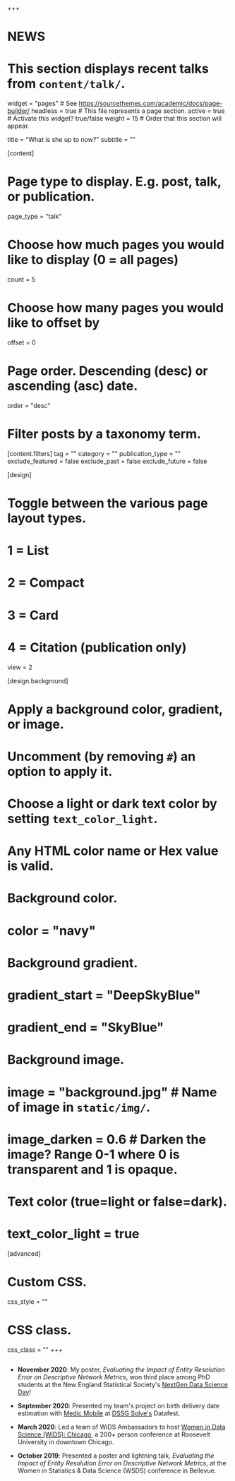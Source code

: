 +++
# NEWS
# This section displays recent talks from `content/talk/`.

widget = "pages"  # See https://sourcethemes.com/academic/docs/page-builder/
headless = true  # This file represents a page section.
active = true  # Activate this widget? true/false
weight = 15 # Order that this section will appear.

title = "What is she up to now?"
subtitle = ""

[content]
  # Page type to display. E.g. post, talk, or publication.
  page_type = "talk"
  
  # Choose how much pages you would like to display (0 = all pages)
  count = 5
  
  # Choose how many pages you would like to offset by
  offset = 0

  # Page order. Descending (desc) or ascending (asc) date.
  order = "desc"

  # Filter posts by a taxonomy term.
  [content.filters]
    tag = ""
    category = ""
    publication_type = ""
    exclude_featured = false
    exclude_past = false
    exclude_future = false
    
[design]
  # Toggle between the various page layout types.
  #   1 = List
  #   2 = Compact
  #   3 = Card
  #   4 = Citation (publication only)
  view = 2
  
[design.background]
  # Apply a background color, gradient, or image.
  #   Uncomment (by removing `#`) an option to apply it.
  #   Choose a light or dark text color by setting `text_color_light`.
  #   Any HTML color name or Hex value is valid.

  # Background color.
  # color = "navy"
  
  # Background gradient.
  # gradient_start = "DeepSkyBlue"
  # gradient_end = "SkyBlue"
  
  # Background image.
  # image = "background.jpg"  # Name of image in `static/img/`.
  # image_darken = 0.6  # Darken the image? Range 0-1 where 0 is transparent and 1 is opaque.

  # Text color (true=light or false=dark).
  # text_color_light = true  
  
[advanced]
 # Custom CSS. 
 css_style = ""
 
 # CSS class.
 css_class = ""
+++


<div style="overflow: auto; height:200pt; width:100%;">

* **November 2020**: My poster,  *Evaluating the Impact of Entity Resolution Error on Descriptive Network Metrics*, won third place among PhD students at the New England Statistical Society's [NextGen Data Science Day](https://nestat.org/nextgen/dsd2020/)!

* **September 2020**: Presented my team's project on birth delivery date estimation with [Medic Mobile](https://medicmobile.org) at [DSSG Solve's](https://www.solveforgood.org/) Datafest.

* **March 2020**: Led a team of WiDS Ambassadors to host [Women in Data Science (WiDS): Chicago](https://widschicago.org), a 200+ person conference at Roosevelt University in downtown Chicago.

* **October 2019**: Presented a poster and lightning talk, *Evaluating the Impact of Entity Resolution Error on Descriptive Network Metrics*,  at the Women in Statistics & Data Science (WSDS) conference in Bellevue.

* **July 2019**: I am a co-instructor for Intro to Statistics/Data Literacy at the Cook County Department of Corrections (CCDOC), part of the Northwestern Prison Education Program.

* **June 2019**:  I participated in the [Summer Institute for Computational Social Science](https://compsocialscience.github.io/summer-institute/2019/chicago/) at the Chicago partner site. I worked with team of political scientists and sociologists on a [R package](https://github.com/edunford/qualify/) and API that tracks metadata for qualitative coding. 
**Update Oct. 2019**: we recieved a seed grant to further develop *Qualify: An R Package for Transparent Data Generation*.

* **May 2019**: Paper with anthropologist Dr. Sera Young was accepted for publication in the American Journal of Tropical Medicine & Hygiene.

* **March 2019**: Hosted our first ever Women in Data Science ["Data Dive"](https://menawhalen.github.io/WiDS_Data_Dive/), collaborative with the Illinois Red Cross.

* **March 2019**: Made open source contributions to the `broom` package at the [Chicago R Unconference](https://chirunconf.github.io/).



</div>
&nbsp;
